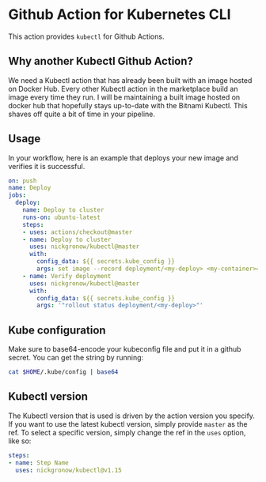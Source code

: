 
# Github Action for Kubernetes CLI

This action provides `kubectl` for Github Actions.

## Why another Kubectl Github Action?

We need a Kubectl action that has already been built with an image hosted on Docker Hub.  Every other Kubectl action in the marketplace build an image every time they run.  I will be maintaining a built image hosted on docker hub that hopefully stays up-to-date with the Bitnami Kubectl.  This shaves off quite a bit of time in your pipeline.

## Usage

In your workflow, here is an example that deploys your new image and verifies it is successful.

```yaml
on: push
name: Deploy
jobs:
  deploy:
    name: Deploy to cluster
    runs-on: ubuntu-latest
    steps:
    - uses: actions/checkout@master
    - name: Deploy to cluster
      uses: nickgronow/kubectl@master
      with:
        config_data: ${{ secrets.kube_config }}
        args: set image --record deployment/<my-deploy> <my-container>=<my-image>:<new-tag>
    - name: Verify deployment
      uses: nickgronow/kubectl@master
      with:
        config_data: ${{ secrets.kube_config }}
        args: '"rollout status deployment/<my-deploy>"'
```

## Kube configuration

Make sure to base64-encode your kubeconfig file and put it in a github secret.  You can get the string by running:

```bash
cat $HOME/.kube/config | base64
```

## Kubectl version

The Kubectl version that is used is driven by the action version you specify.  If you want to use the latest kubectl version, simply provide `master` as the ref.  To select a specific version, simply change the ref in the `uses` option, like so:

```yaml
steps:
- name: Step Name
  uses: nickgronow/kubectl@v1.15
```
